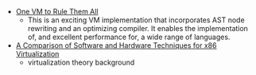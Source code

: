 * [One VM to Rule Them All](http://lafo.ssw.uni-linz.ac.at/papers/2013_Onward_OneVMToRuleThemAll.pdf)
    - This is an exciting VM implementation that incorporates AST node rewriting and an optimizing compiler. It enables the implementation of, and excellent performance for, a wide range of languages.
* [A Comparison of Software and Hardware Techniques for x86
  Virtualization](http://www.vmware.com/pdf/asplos235_adams.pdf)
    - virtualization theory background
